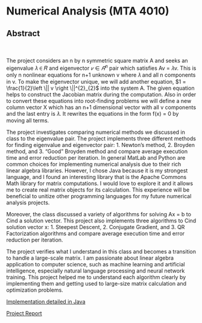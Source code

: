 # Numerical Analysis (MTA 4010)
## Abstract
<br><br>
  The project considers an n by n symmetric square matrix A and seeks an eigenvalue 𝜆 ∈ 𝑅 and eigenvector $𝑣 ∈ 𝑅^{n}$ pair which satisfies Av = 𝜆v. This is only n nonlinear equations for n+1 unknown v where 𝜆 and all n components in v. To make the eigenvector unique, we will
add another equation, $1 = \frac{1}{2}\left \|| v \right \||^{2}_{2}$
into the system A. The given equation helps to construct the Jacobian matrix during the computation. Also in order to convert these equations into root-finding problems we will define a new column vector X which has an n+1 dimensional vector with all v components and the last entry is 𝜆. It rewrites the equations in the form f(x) = 0 by moving all terms.

  The project investigates comparing numerical methods we discussed in class to the eigenvalue pair. The project implements three different methods for finding eigenvalue and eigenvector pair: 1. Newton’s method, 2. Broyden method, and 3. “Good” Broyden method and compare average execution time and error reduction per iteration. In general MatLab and Python are common choices for implementing numerical analysis due to their rich linear algebra libraries. However, I chose Java because it is my strongest language, and I found an interesting library that is the Apache Commons Math library for matrix computations. I would love to explore it and it allows me to create real matrix objects for its calculation. This experience will be beneficial to unitize other programming languages for my future numerical analysis projects.

Moreover, the class discussed a variety of algorithms for solving Ax = b to Cind a solution vector. This project also implements three algorithms to Cind solution vector x: 1. Steepest Descent, 2. Conjugate Gradient, and 3. QR Factorization algorithms and compare average execution time and error reduction per iteration.

The project verifies what I understand in this class and becomes a transition to handle a large-scale matrix. I am passionate about linear algebra application to computer science, such as machine learning and artificial intelligence, especially natural language processing and neural network training. This project helped me to understand each algorithm clearly by implementing them and getting used to large-size matrix calculation and optimization problems.

[Implementation detailed in Java](https://github.com/keiakihito/PersonalProjects/tree/main/NumericalAnalysis/FinalProject/src)

[Project Report](https://github.com/keiakihito/PersonalProjects/blob/main/NumericalAnalysis/Dcumentation/FinalProjectReport.pdf)
